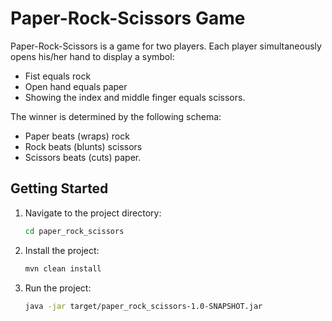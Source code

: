 # Paper-Rock-Scissors Game

Paper-Rock-Scissors is a game for two players. Each player simultaneously opens his/her hand to display a symbol:
- Fist equals rock 
- Open hand equals paper 
- Showing the index and middle finger equals scissors.

The winner is determined by the following schema:
- Paper beats (wraps) rock 
- Rock beats (blunts) scissors 
- Scissors beats (cuts) paper.

## Getting Started

1. Navigate to the project directory:

   ```bash
   cd paper_rock_scissors
   
2. Install the project:

   ```bash
   mvn clean install

3. Run the project:

   ```bash
   java -jar target/paper_rock_scissors-1.0-SNAPSHOT.jar